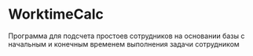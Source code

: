 # WorktimeCalc
Программа для подсчета простоев сотрудников на основании базы с начальным и конечным временем выполнения задачи сотрудником
